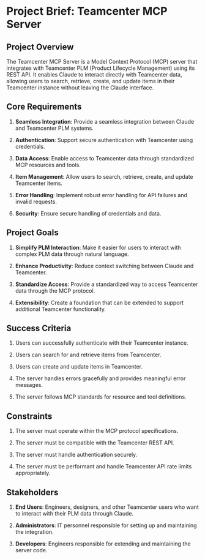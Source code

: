 # Project Brief: Teamcenter MCP Server

## Project Overview
The Teamcenter MCP Server is a Model Context Protocol (MCP) server that integrates with Teamcenter PLM (Product Lifecycle Management) using its REST API. It enables Claude to interact directly with Teamcenter data, allowing users to search, retrieve, create, and update items in their Teamcenter instance without leaving the Claude interface.

## Core Requirements

1. **Seamless Integration**: Provide a seamless integration between Claude and Teamcenter PLM systems.

2. **Authentication**: Support secure authentication with Teamcenter using credentials.

3. **Data Access**: Enable access to Teamcenter data through standardized MCP resources and tools.

4. **Item Management**: Allow users to search, retrieve, create, and update Teamcenter items.

5. **Error Handling**: Implement robust error handling for API failures and invalid requests.

6. **Security**: Ensure secure handling of credentials and data.

## Project Goals

1. **Simplify PLM Interaction**: Make it easier for users to interact with complex PLM data through natural language.

2. **Enhance Productivity**: Reduce context switching between Claude and Teamcenter.

3. **Standardize Access**: Provide a standardized way to access Teamcenter data through the MCP protocol.

4. **Extensibility**: Create a foundation that can be extended to support additional Teamcenter functionality.

## Success Criteria

1. Users can successfully authenticate with their Teamcenter instance.

2. Users can search for and retrieve items from Teamcenter.

3. Users can create and update items in Teamcenter.

4. The server handles errors gracefully and provides meaningful error messages.

5. The server follows MCP standards for resource and tool definitions.

## Constraints

1. The server must operate within the MCP protocol specifications.

2. The server must be compatible with the Teamcenter REST API.

3. The server must handle authentication securely.

4. The server must be performant and handle Teamcenter API rate limits appropriately.

## Stakeholders

1. **End Users**: Engineers, designers, and other Teamcenter users who want to interact with their PLM data through Claude.

2. **Administrators**: IT personnel responsible for setting up and maintaining the integration.

3. **Developers**: Engineers responsible for extending and maintaining the server code.
